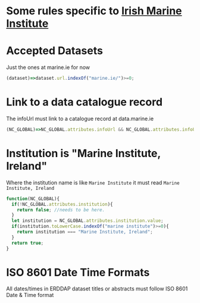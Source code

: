 # Some rules specific to [Irish Marine Institute](https://www.marine.ie/)

# Accepted Datasets
Just the ones at marine.ie for now

```javascript
(dataset)=>dataset.url.indexOf("marine.ie/")>=0;
```

# Link to a data catalogue record
The infoUrl must link to a catalogue record at data.marine.ie

```javascript
(NC_GLOBAL)=>NC_GLOBAL.attributes.infoUrl && NC_GLOBAL.attributes.infoUrl.value.indexOf('data.marine.ie')>=0;
```

# Institution is "Marine Institute, Ireland"

Where the institution name is like `Marine Institute` it must read `Marine Institute, Ireland`
```javascript
function(NC_GLOBAL){
  if(!NC_GLOBAL.attributes.institution){
    return false; //needs to be here.
  }
  let institution = NC_GLOBAL.attributes.institution.value;
  if(institution.toLowerCase.indexOf("marine institute")>=0){
    return institution === "Marine Institute, Ireland";
  }
  return true;
}

```

# ISO 8601 Date Time Formats
All dates/times in ERDDAP dataset titles or abstracts must follow ISO 8601 Date & Time format

